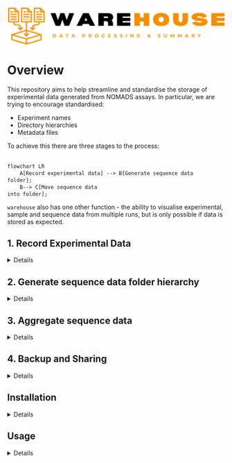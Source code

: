 <p align="center"><img src="misc/warehouse_logo.png" width="500"></p>

# Overview
This repository aims to help streamline and standardise the storage of experimental data generated from NOMADS assays. In particular, we are trying to encourage standardised:
- Experiment names
- Directory hierarchies
- Metadata files

To achieve this there are three stages to the process:
```mermaid
  
flowchart LR
    A[Record experimental data] --> B[Generate sequence data
folder];
    B--> C[Move sequence data
into folder];
```
`warehouse` also has one other function - the ability to visualise experimental, sample and sequence data from multiple runs, but is only possible if data is stored as expected. 

## 1. Record Experimental Data
<details>
All experimental data is produced using a standardised Excel spreadsheets (see the `templates` folder). In every template there are user-friendly tabs for entry of data. Key user-entered data elements are then summarised in two Excel tabs / tables as follows:

- expt_metadata - experiment-wide data e.g. date of experiment
- rxn_metadata - reaction level data e.g. post-PCR DNA concentration

`warehouse metadata` can now directly import, validate, munge and export experimental data as required.

The standardisation that warehouse promotes relies on a number of identifiers:

### Experiment ID
Every experiment is given a unique ID composed of:
- Experiment type (2 letters) e.g. SW (sWGA), PC (PCR), SL (Sequence Library)
- Users initials (2 letters) e.g. Bwalya Kabale would be BW
- Three digit incremental count for each experiment type e.g. 001
The third PCR for Bwalya Kabale would therefore be PCBW003. Most of this is automatically generated through the Excel templates.

### Sample ID
Each sample must have a unique sampleID that can consist of any combination of characters. It is recommended that this should be the 'master' id assigned during sample collection and the reference for any sample metadata collected.

### Extraction ID
It is assumed that every mosquito / blood spot sample will need to have DNA extracted from it before testing. Multiple extractions may be made from a single sample therefore each needs a unique reference. It is recommended that a simple system is adopted to geenrate the extraction ID so that is can be transcribed onto tubes / plates as necessary. NOMADS recommend using a two letter prefix and then number extracts sequentially with three digits e.g. AA001, AA002 etc.

### Reaction ID
To track the movement of samples / extracts through different experiments, a unique identifier is used for each. This is composed of the experiment id and the well or reaction number e.g. the pcr_identifier for the sample tested in well A1 in PCBW003 would be `PCBW003_A1`
</details>




## 2. Generate sequence data folder hierarchy
<details>
Sequence data may be produced in multiple locations using multiple tools  pipelines. It is important that all data are appropriately stored for each sequencing run into a single folder with a standardised structure in the master folder (e.g. Sequence_Data). The standard strucure should contain these folders at a minimum:
- metadata - experimental data for each sample e.g. barcode assigned etc
- minknow - raw sequence data
- nomadic - output from `nomadic`
- savanna - output from `savanna`

A standardised folder hierarchy is generated with `warehouse seqfolders` using a completed seqlib experimental template:

```mermaid
flowchart TD
    A["~/Sequence_Data"] -->|"warehouse seqfolders -e ~/Data/Experimental/ -i Exp_A -o ~/Sequence_Data"| B(Exp_A);
    B --> C[metadata];
    B --> D[minknow];
    B --> E[nomadic];
    B --> F[savanna];
    C --> G("Exp_A_sample_info.csv");
```

Repeat as necessary for each sequencing experiment.
</details>



## 3. Aggregate sequence data
<details>
  
Assuming data has been generated using the default settings in minknow / nomadic and savanna, outputs from each will need to be moved as follows:

```mermaid
graph TD;
    A["/var/lib/minknow/data/..."]-->|"mv /var/lib/minknow/data/Exp_A/ ~/SequenceData/Exp_A/minknow"| B[minknow];
    C["~/git/nomadic/results/..."]-->|"mv ~/git/nomadic/results/Exp_A/ ~/SequenceData/Exp_A/nomadic/"|D[nomadic];
    E[" ~/git/savanna/results/..."]-->|"mv ~/git/savanna/results/Exp_A/ ~/SequenceData/Exp_A/savanna/"|F[savanna];
    B--> G[Exp A];
    D--> G;
    F--> G;
    G--> H["~/Sequence_Data"]
```

</details>



## 4. Backup and Sharing
<details>
  
Once all the data has been aggregated into one place, it is then possible to back up ~/Sequence_Data to an external disk drive or server. 
In terms of sharing data online, the ~/Sequence_Data folder would be impractically large, but summary sequence data can be selectively extracted with `warehouse extract`. NOMADS recommends synchronising a shared Google Drive with three folders:

- <b>experimental:</b> - containing all of the completed experimental templates
- <b>sample:</b> - csv file containing sample information e.g. date collected, parasitaemia etc, and accompanying `.ini` file (see `example_data/sample/`) defining csv fields
- <b>sequence:</b> - containing sequence summary outputs and updated with `warehouse extract`

```mermaid

flowchart TD
    A -->|warehouse extract -s ~/Sequence_Data -o ~/Shared_Data| S
    subgraph "Sequence Data"
    A["~/Sequence_Data"] --> B(Exp_A);
    B --> C[metadata];
    B --> D[minknow];
    B --> E[nomadic];
    B --> F[savanna];
    A --> K(Exp_B);
    K --> L[metadata];
    K --> M[minknow];
    K --> N[nomadic];
    K --> O[savanna];
    end

    subgraph "Shared Data"
    
    G --> T[Sample]
    T --> U(Sample_info)

    G --> V[experimental]
    V --> W[Templates]


    G["~/Shared_Data"] --> S[Sequence]
    S --> H(Exp_A);
    H --> I[nomadic];
    H --> J[savanna];
    S --> P[Exp_B]
    P --> Q[nomadic];
    P --> R[savanna];
    
    end
```

</details>

 
## Installation
<details>
  
#### Requirements

To install `warehouse`, you will need:
- Version control software [git](https://github.com/git-guides/install-git)
- Package manager [mamba](https://github.com/conda-forge/miniforge) 

#### Steps

**1. Clone the repository from github:**
```
git clone https://github.com/nomads-community/warehouse
cd warehouse
```

**2. Install the dependencies with mamba:**
```
mamba env create -f environments/run.yml
```

**3. Open the `warehouse` environment:**
```
mamba activate warehouse
```
**4. Install `warehouse` and remaining dependencies:**
```
pip install -e .
```
**5. Test your installation:** In the terminal, you should see available commands by typing:
```
warehouse --help
```
</details>

## Usage
<details>
  
```
Usage: warehouse.py [OPTIONS] COMMAND [ARGS]...

  NOMADS Sequencing Data - experimental outputs

Options:
  --help  Show this message and exit.

Commands:
  metadata    Extract, validate and optionally export experimental data
  seqfolders  Create appropriate NOMADS directory structure for a sequencing run
  visualise   Dashboard to visualise summary data from NOMADS assays
  extract     Copy sequence data summary outputs from nomadic and / or savanna
              into standardised hierarchy for synchronisation.

```
Each warehouse command also has a `--help` menu.

## Examples
### `metadata`
Extract and validate all experimental data from Excel files: 
```
warehouse metadata -e example_data/experimental/no_errors/ `
```
Extract and validate all experimental data from Excel files(with errors):
```
warehouse metadata -e example_data/experimental/with_errors/`
```

Extract, validate and output all experimental data:
```
warehouse metadata -e example_data/experimental/no_errors/ -o experiments/ `
```

### `seqfolders`
Create standardised directory hierarchy for sequencing run SLJS034 using default directory structure:
```
warehouse seqfolders -e example_data/experimental/no_errors -e SLJS034
```
An `.ini` file can be used to define the desired folder structure, including sub-folders (see `resources/seqfolders` for an example).

### `visualise`
View dashboard of all experimental, sample and sequence data available.
```
warehouse visualise -e example_data/experimental/no_errors/ -s example_data/seqdata/ -c example_data/sample/sample_metadata.csv
```

### `extract`
Extract sequence data summaries for sharing:
```
warehouse extract --s example_data/seqdata/ -o ~/GoogleDriveFolder/
```
</details>
